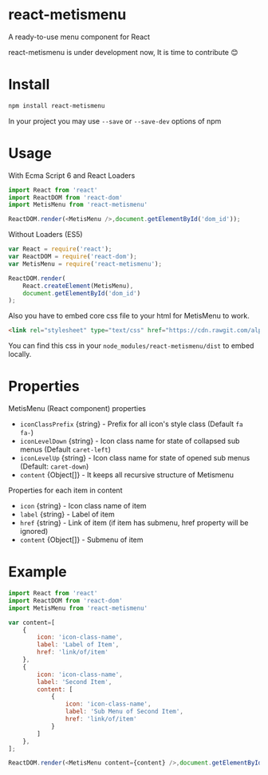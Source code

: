 # react-metismenu
A ready-to-use menu component for React

react-metismenu is under development now, It is time to contribute :blush:


Install
=======

```sh
npm install react-metismenu
```
In your project you may use `--save` or `--save-dev` options of npm

Usage
=====

With Ecma Script 6 and React Loaders
```javascript
import React from 'react'
import ReactDOM from 'react-dom'
import MetisMenu from 'react-metismenu'

ReactDOM.render(<MetisMenu />,document.getElementById('dom_id'));
```

Without Loaders (ES5)
```javascript
var React = require('react');
var ReactDOM = require('react-dom');
var MetisMenu = require('react-metismenu');

ReactDOM.render(
    React.createElement(MetisMenu),
    document.getElementById('dom_id')
);
```

Also you have to embed core css file to your html for MetisMenu to work.
```html
<link rel="stylesheet" type="text/css" href="https://cdn.rawgit.com/alpertuna/react-metismenu/master/dist/react-metismenu.min.css" />
```
You can find this css in your `node_modules/react-metismenu/dist` to embed locally.


Properties
==========
MetisMenu (React component) properties

* `iconClassPrefix` {string} - Prefix for all icon's style class (Default `fa fa-`)
* `iconLevelDown` {string} - Icon class name for state of collapsed sub menus (Default `caret-left`)
* `iconLevelUp` {string} - Icon class name for state of opened sub menus (Default: `caret-down`)
* `content` {Object[]} - It keeps all recursive structure of Metismenu

Properties for each item in content
* `icon` {string} - Icon class name of item
* `label` {string} - Label of item
* `href` {string} - Link of item (if item has submenu, href property will be ignored)
* `content` {Object[]} - Submenu of item

Example
=======

```javascript
import React from 'react'
import ReactDOM from 'react-dom'
import MetisMenu from 'react-metismenu'

var content=[
    {
        icon: 'icon-class-name',
        label: 'Label of Item',
        href: 'link/of/item'
    },
    {
        icon: 'icon-class-name',
        label: 'Second Item',
        content: [
            {
                icon: 'icon-class-name',
                label: 'Sub Menu of Second Item',
                href: 'link/of/item'
            }
        ]
    },
];

ReactDOM.render(<MetisMenu content={content} />,document.getElementById('root'));
```
